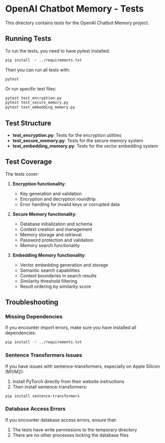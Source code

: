 # OpenAI Chatbot Memory - Tests

This directory contains tests for the OpenAI Chatbot Memory project.

## Running Tests

To run the tests, you need to have pytest installed:

```bash
pip install -r ../requirements.txt
```

Then you can run all tests with:

```bash
pytest
```

Or run specific test files:

```bash
pytest test_encryption.py
pytest test_secure_memory.py
pytest test_embedding_memory.py
```

## Test Structure

- **test_encryption.py**: Tests for the encryption utilities
- **test_secure_memory.py**: Tests for the secure memory system
- **test_embedding_memory.py**: Tests for the vector embedding system

## Test Coverage

The tests cover:

1. **Encryption functionality**:
   - Key generation and validation
   - Encryption and decryption roundtrip
   - Error handling for invalid keys or corrupted data

2. **Secure Memory functionality**:
   - Database initialization and schema
   - Context creation and management
   - Memory storage and retrieval
   - Password protection and validation
   - Memory search functionality

3. **Embedding Memory functionality**:
   - Vector embedding generation and storage
   - Semantic search capabilities
   - Context boundaries in search results
   - Similarity threshold filtering
   - Result ordering by similarity score

## Troubleshooting

### Missing Dependencies

If you encounter import errors, make sure you have installed all dependencies:

```bash
pip install -r ../requirements.txt
```

### Sentence Transformers Issues

If you have issues with sentence-transformers, especially on Apple Silicon (M1/M2):

1. Install PyTorch directly from their website instructions
2. Then install sentence-transformers:

```bash
pip install sentence-transformers
```

### Database Access Errors

If you encounter database access errors, ensure that:

1. The tests have write permissions to the temporary directory
2. There are no other processes locking the database files